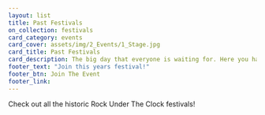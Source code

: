 ```yaml
---
layout: list
title: Past Festivals
on_collection: festivals
card_category: events
card_cover: assets/img/2_Events/1_Stage.jpg
card_title: Past Festivals
card_description: The big day that everyone is waiting for. Here you have the oportunity to see and appreciate big artists and local bands.
footer_text: "Join this years festival!"
footer_btn: Join The Event
footer_link:
---
```

Check out all the historic Rock Under The Clock festivals! 